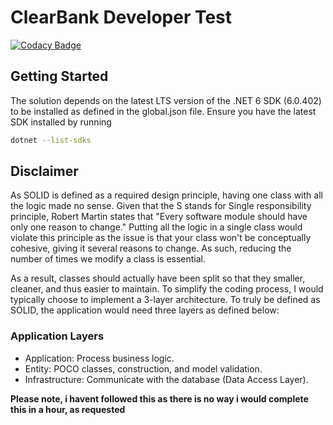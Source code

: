 # ClearBank Developer Test

[![Codacy Badge](https://api.codacy.com/project/badge/Grade/d3435a5161b043fbaa191cd668ebdf38)](https://app.codacy.com/gh/Netizine/ClearBank.DeveloperTest?utm_source=github.com&utm_medium=referral&utm_content=Netizine/ClearBank.DeveloperTest&utm_campaign=Badge_Grade_Settings)

## Getting Started
The solution depends on the latest LTS version of the .NET 6 SDK (6.0.402) to be installed as defined in the global.json file.
Ensure you have the latest SDK installed by running 
```bash
dotnet --list-sdks
```

## Disclaimer
As SOLID is defined as a required design principle, having one class with all the logic made no sense. 
Given that the S stands for Single responsibility principle, Robert Martin states that "Every software module should have only one reason to change."
Putting all the logic in a single class would violate this principle as the issue is that your class won't be conceptually cohesive, giving it several reasons to change.
As such, reducing the number of times we modify a class is essential. 

As a result, classes should actually have been split so that they smaller, cleaner, and thus easier to maintain.
To simplify the coding process, I would typically choose to implement a 3-layer architecture. To truly be defined as SOLID, the application would need three layers as defined below: 

### Application Layers
* Application: Process business logic.
* Entity: POCO classes, construction, and model validation.
* Infrastructure: Communicate with the database (Data Access Layer).

**Please note, i havent followed this as there is no way i would complete this in a hour, as requested**

